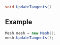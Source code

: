 ```C#
void UpdateTangents()
```

## Example

```C#
Mesh mesh = new Mesh();
mesh.UpdateTangents();
```
